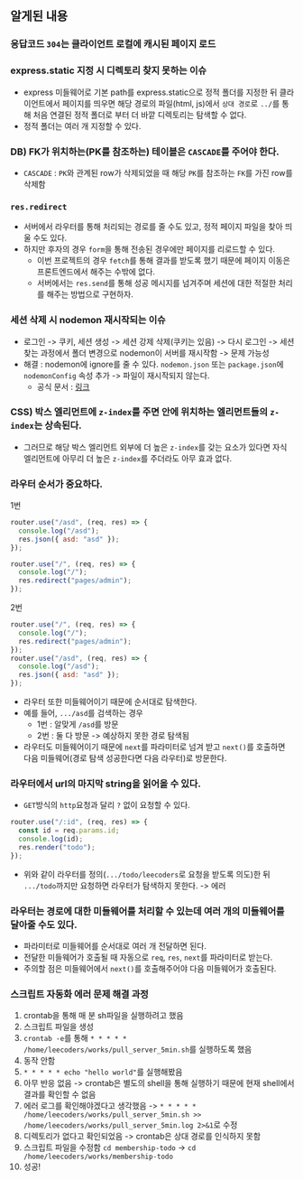 ## 알게된 내용

### 응답코드 `304`는 클라이언트 로컬에 캐시된 페이지 로드

### express.static 지정 시 디렉토리 찾지 못하는 이슈

- express 미들웨어로 기본 path를 express.static으로 정적 폴더를 지정한 뒤 클라이언트에서 페이지를 띄우면 해당 경로의 파일(html, js)에서 `상대 경로`로 `../`를 통해 처음 연결된 정적 폴더로 부터 더 바깥 디렉토리는 탐색할 수 없다.
- 정적 폴더는 여러 개 지정할 수 있다.

### DB) FK가 위치하는(PK를 참조하는) 테이블은 `CASCADE`를 주어야 한다.

- `CASCADE` : `PK`와 관계된 row가 삭제되었을 때 해당 `PK`를 참조하는 `FK`를 가진 row를 삭제함

### `res.redirect`

- 서버에서 라우터를 통해 처리되는 경로를 줄 수도 있고, 정적 페이지 파일을 찾아 띄울 수도 있다.
- 하지만 후자의 경우 `form`을 통해 전송된 경우에만 페이지를 리로드할 수 있다.
  - 이번 프로젝트의 경우 `fetch`를 통해 결과를 받도록 했기 때문에 페이지 이동은 프론트엔드에서 해주는 수밖에 없다.
  - 서버에서는 `res.send`를 통해 성공 메시지를 넘겨주며 세션에 대한 적절한 처리를 해주는 방법으로 구현하자.

### 세션 삭제 시 nodemon 재시작되는 이슈

- 로그인 -> 쿠키, 세션 생성 -> 세션 강제 삭제(쿠키는 있음) -> 다시 로그인 -> 세션 찾는 과정에서 폴더 변경으로 nodemon이 서버를 재시작함 -> 문제 가능성
- 해결 : nodemon에 ignore를 줄 수 있다. `nodemon.json` 또는 `package.json`에 `nodemonConfig` 속성 추가 -> 파일이 재시작되지 않는다.
  - 공식 문서 : [링크](https://github.com/remy/nodemon)

### CSS) 박스 엘리먼트에 `z-index`를 주면 안에 위치하는 엘리먼트들의 `z-index`는 상속된다.

- 그러므로 해당 박스 엘리먼트 외부에 더 높은 `z-index`를 갖는 요소가 있다면 자식 엘리먼트에 아무리 더 높은 `z-index`를 주더라도 아무 효과 없다.

### 라우터 순서가 중요하다.

1번

```javascript
router.use("/asd", (req, res) => {
  console.log("/asd");
  res.json({ asd: "asd" });
});

router.use("/", (req, res) => {
  console.log("/");
  res.redirect("pages/admin");
});
```

2번

```javascript
router.use("/", (req, res) => {
  console.log("/");
  res.redirect("pages/admin");
});
router.use("/asd", (req, res) => {
  console.log("/asd");
  res.json({ asd: "asd" });
});
```

- 라우터 또한 미들웨어이기 때문에 순서대로 탐색한다.
- 예를 들어, `.../asd`를 검색하는 경우
  - 1번 : 알맞게 `/asd`를 방문
  - 2번 : 둘 다 방문 -> 예상하지 못한 경로 탐색됨
- 라우터도 미들웨어이기 때문에 `next`를 파라미터로 넘겨 받고 `next()`를 호출하면 다음 미들웨어(경로 탐색 성공한다면 다음 라우터)로 방문한다.

### 라우터에서 url의 마지막 string을 읽어올 수 있다.

- `GET`방식의 `http`요청과 달리 `?` 없이 요청할 수 있다.

```javascript
router.use("/:id", (req, res) => {
  const id = req.params.id;
  console.log(id);
  res.render("todo");
});
```

- 위와 같이 라우터를 정의(`.../todo/leecoders`로 요청을 받도록 의도)한 뒤 `.../todo`까지만 요청하면 라우터가 탐색하지 못한다. -> 에러

### 라우터는 경로에 대한 미들웨어를 처리할 수 있는데 여러 개의 미들웨어를 달아줄 수도 있다.

- 파라미터로 미들웨어를 순서대로 여러 개 전달하면 된다.
- 전달한 미들웨어가 호출될 때 자동으로 `req`, `res`, `next`를 파라미터로 받는다.
- 주의할 점은 미들웨어에서 `next()`를 호출해주어야 다음 미들웨어가 호출된다.

### 스크립트 자동화 에러 문제 해결 과정

1. crontab을 통해 매 분 sh파일을 실행하려고 했음
2. 스크립트 파일을 생성
3. `crontab -e`를 통해 `* * * * * /home/leecoders/works/pull_server_5min.sh`를 실행하도록 했음
4. 동작 안함
5. `* * * * * echo "hello world"`를 실행해봤음
6. 아무 반응 없음 -> crontab은 별도의 shell을 통해 실행하기 때문에 현재 shell에서 결과를 확인할 수 없음
7. 에러 로그를 확인해야겠다고 생각했음 -> `* * * * * /home/leecoders/works/pull_server_5min.sh >> /home/leecoders/works/pull_server_5min.log 2>&1`로 수정
8. 디렉토리가 없다고 확인되었음 -> crontab은 상대 경로를 인식하지 못함
9. 스크립트 파일을 수정함 `cd membership-todo` -> `cd /home/leecoders/works/membership-todo`
10. 성공!
